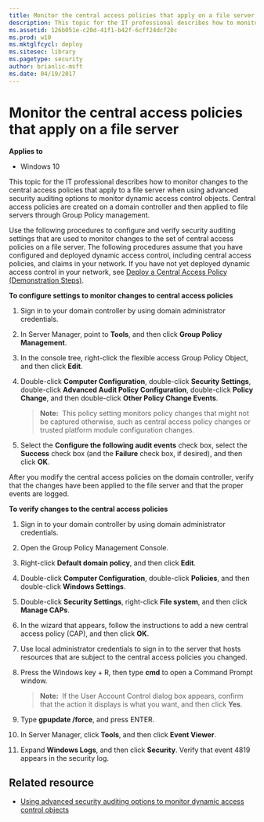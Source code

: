 ```yaml
---
title: Monitor the central access policies that apply on a file server (Windows 10)
description: This topic for the IT professional describes how to monitor changes to the central access policies that apply to a file server when using advanced security auditing options to monitor dynamic access control objects.
ms.assetid: 126b051e-c20d-41f1-b42f-6cff24dcf20c
ms.prod: w10
ms.mktglfcycl: deploy
ms.sitesec: library
ms.pagetype: security
author: brianlic-msft
ms.date: 04/19/2017
---
```


# Monitor the central access policies that apply on a file server

**Applies to**
-   Windows 10

This topic for the IT professional describes how to monitor changes to the central access policies that apply to a file server when using advanced security auditing options to monitor dynamic access control objects. Central access policies are created on a domain controller and then applied to file servers through Group Policy management.

Use the following procedures to configure and verify security auditing settings that are used to monitor changes to the set of central access policies on a file server. The following procedures assume that you have configured and deployed dynamic access control, including central access policies, and claims in your network. If you have not yet deployed dynamic access control in your network, see [Deploy a Central Access Policy (Demonstration Steps)](https://technet.microsoft.com/library/hh846167.aspx).

**To configure settings to monitor changes to central access policies**

1.  Sign in to your domain controller by using domain administrator credentials.
2.  In Server Manager, point to **Tools**, and then click **Group Policy Management**.
3.  In the console tree, right-click the flexible access Group Policy Object, and then click **Edit**.
4.  Double-click **Computer Configuration**, double-click **Security Settings**, double-click **Advanced Audit Policy Configuration**, double-click **Policy Change**, and then double-click **Other Policy Change Events**.

    >**Note:**  This policy setting monitors policy changes that might not be captured otherwise, such as central access policy changes or trusted platform module configuration changes.
     
5.  Select the **Configure the following audit events** check box, select the **Success** check box (and the **Failure** check box, if desired), and then click **OK**.

After you modify the central access policies on the domain controller, verify that the changes have been applied to the file server and that the proper events are logged.

**To verify changes to the central access policies**

1.  Sign in to your domain controller by using domain administrator credentials.
2.  Open the Group Policy Management Console.
3.  Right-click **Default domain policy**, and then click **Edit**.
4.  Double-click **Computer Configuration**, double-click **Policies**, and then double-click **Windows Settings**.
5.  Double-click **Security Settings**, right-click **File system**, and then click **Manage CAPs**.
6.  In the wizard that appears, follow the instructions to add a new central access policy (CAP), and then click **OK**.
7.  Use local administrator credentials to sign in to the server that hosts resources that are subject to the central access policies you changed.
8.  Press the Windows key + R, then type **cmd** to open a Command Prompt window.

    >**Note:**  If the User Account Control dialog box appears, confirm that the action it displays is what you want, and then click **Yes**.
     
9.  Type **gpupdate /force**, and press ENTER.
10. In Server Manager, click **Tools**, and then click **Event Viewer**.
11. Expand **Windows Logs**, and then click **Security**. Verify that event 4819 appears in the security log.

## Related resource

- [Using advanced security auditing options to monitor dynamic access control objects](using-advanced-security-auditing-options-to-monitor-dynamic-access-control-objects.md)
